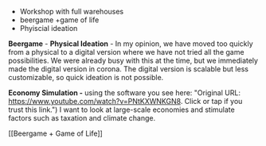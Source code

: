 

- Workshop with full warehouses 
- beergame +game of life
- Phyiscial ideation 

**Beergame** - **Physical Ideation** - In my opinion, we have moved too quickly from a physical to a digital version where we have not tried all the game possibilities. We were already busy with this at the time, but we immediately made the digital version in corona. The digital version is scalable but less customizable, so quick ideation is not possible.

**Economy Simulation -** using the software you see here: "Original URL: https://www.youtube.com/watch?v=PNtKXWNKGN8. Click or tap if you trust this link.") I want to look at large-scale economies and stimulate factors such as taxation and climate change.

[[Beergame + Game of Life]]
